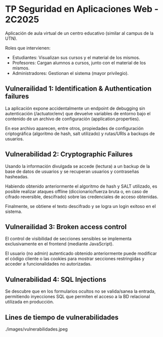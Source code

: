# TP Seguridad en Aplicaciones Web - 2C2025

Aplicación de aula virtual de un centro educativo (similar al campus de la UTN).

Roles que intervienen:
* Estudiantes: Visualizan sus cursos y el material de los mismos.
* Profesores: Cargan alumnos a cursos, junto con el material de los mismos.
* Administradores: Gestionan el sistema (mayor privilegio).

## Vulnerailidad 1: Identification & Authentication failures
La aplicación expone accidentalmente un endpoint de debugging sin autenticación (/actuator/env) que devuelve variables de entorno bajo el contenido de un archivo de configuración (application.properties).

En ese archivo aparecen, entre otros, propiedades de configuración criptográfica (algoritmo de hash, salt utilizado) y rutas/URIs a backups de usuarios.

## Vulnerabilidad 2: Cryptographic Failures
Usando la información divulgada se accede (lectura) a un backup de la base de datos de usuarios y se recuperan usuarios y contraseñas hasheadas.

Habiendo obtenido anteriormente el algoritmo de hash y SALT utilizado, es posible realizar ataques offline (diccionario/fuerza bruta o, en caso de cifrado reversible, descifrado) sobre las credenciales de acceso obtenidas.

Finalmente, se obtiene el texto descifrado y se logra un login exitoso en el sistema.

## Vulnerailidad 3: Broken access control
El control de visibilidad de secciones sensibles se implementa exclusivamente en el frontend (mediante JavaScript).

El usuario (no admin) autenticado obtenido anteriormente puede modificar el código cliente o las cookies para mostrar secciones restringidas y acceder a funcionalidades no autorizadas.

## Vulnerabilidad 4: SQL Injections
Se descubre que en los formularios ocultos no se valida/sanea la entrada, permitiendo inyecciones SQL que permiten el acceso a la BD relacional utilizada en producción.

## Lines de tiempo de vulnerabilidades
./images/vulnerabilidades.jpeg
